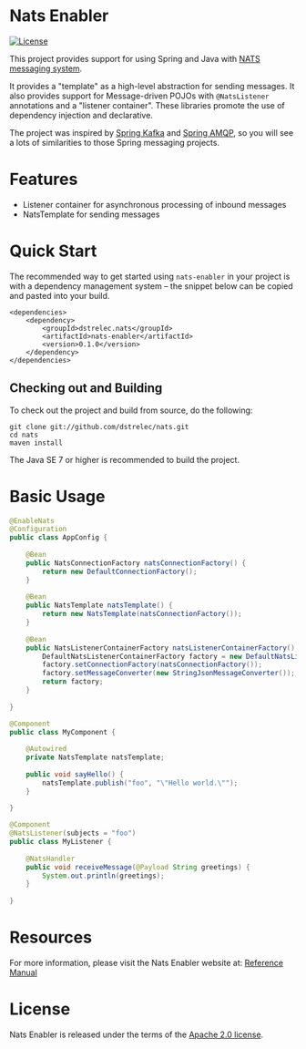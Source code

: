 Nats Enabler
==================

[![License](http://img.shields.io/:license-apache-blue.svg?style=flat-square)](http://www.apache.org/licenses/LICENSE-2.0.html)

This project provides support for using Spring and Java with [NATS messaging system](https://nats.io/).
 
It provides a "template" as a high-level abstraction for sending messages. 
It also provides support for Message-driven POJOs with `@NatsListener` annotations and a "listener container". 
These libraries promote the use of dependency injection and declarative.
 
The project was inspired by  [Spring Kafka](http://projects.spring.io/spring-kafka/) and 
[Spring AMQP](http://projects.spring.io/spring-amqp/), so you will see a lots of similarities
to those Spring messaging projects.

# Features
* Listener container for asynchronous processing of inbound messages
* NatsTemplate for sending messages

# Quick Start
The recommended way to get started using `nats-enabler` in your project is with a dependency management 
system – the snippet below can be copied and pasted into your build. 

    <dependencies>
        <dependency>
            <groupId>dstrelec.nats</groupId>
            <artifactId>nats-enabler</artifactId>
            <version>0.1.0</version>
        </dependency>
    </dependencies>

## Checking out and Building
To check out the project and build from source, do the following:

    git clone git://github.com/dstrelec/nats.git
    cd nats
    maven install

The Java SE 7 or higher is recommended to build the project.

# Basic Usage

```java
@EnableNats
@Configuration
public class AppConfig {
	
    @Bean
    public NatsConnectionFactory natsConnectionFactory() {
        return new DefaultConnectionFactory();
    }
    
    @Bean
    public NatsTemplate natsTemplate() {
        return new NatsTemplate(natsConnectionFactory());
    }
    
    @Bean
    public NatsListenerContainerFactory natsListenerContainerFactory() {
        DefaultNatsListenerContainerFactory factory = new DefaultNatsListenerContainerFactory();
        factory.setConnectionFactory(natsConnectionFactory());
        factory.setMessageConverter(new StringJsonMessageConverter());
        return factory;
    }
    
}
```
```java
@Component
public class MyComponent {
	
    @Autowired
    private NatsTemplate natsTemplate;
	
    public void sayHello() {
        natsTemplate.publish("foo", "\"Hello world.\"");
    }
    
}
```
```java
@Component
@NatsListener(subjects = "foo")
public class MyListener {
    
    @NatsHandler
    public void receiveMessage(@Payload String greetings) {
        System.out.println(greetings);
    }
    
}
```

# Resources

For more information, please visit the Nats Enabler website at:
[Reference Manual](http://dstrelec.github.io/nats)


# License

Nats Enabler is released under the terms of the [Apache 2.0 license](http://www.apache.org/licenses/LICENSE-2.0.html).
